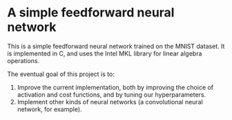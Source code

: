 # A simple feedforward neural network

This is a simple feedforward neural network trained on the MNIST dataset. It is
implemented in C, and uses the Intel MKL library for linear algebra operations.

The eventual goal of this project is to:

1. Improve the current implementation, both by improving the choice of
   activation and cost functions, and by tuning our hyperparameters.
2. Implement other kinds of neural networks (a convolutional neural network,
   for example).

